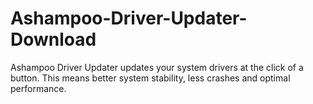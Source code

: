 # Ashampoo-Driver-Updater-Download
Ashampoo Driver Updater updates your system drivers at the click of a button. This means better system stability, less crashes and optimal performance.
